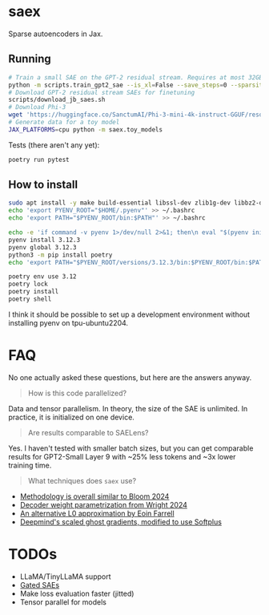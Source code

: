 # saex
Sparse autoencoders in Jax.

## Running
```bash
# Train a small SAE on the GPT-2 residual stream. Requires at most 32GB of RAM.
python -m scripts.train_gpt2_sae --is_xl=False --save_steps=0 --sparsity_coefficient=1e-4
# Download GPT-2 residual stream SAEs for finetuning
scripts/download_jb_saes.sh
# Download Phi-3
wget 'https://huggingface.co/SanctumAI/Phi-3-mini-4k-instruct-GGUF/resolve/main/phi-3-mini-4k-instruct.fp16.gguf?download=true' -O weights/phi-3-16.gguf
# Generate data for a toy model
JAX_PLATFORMS=cpu python -m saex.toy_models
```

Tests (there aren't any yet):
```bash
poetry run pytest
```

## How to install
```bash
sudo apt install -y make build-essential libssl-dev zlib1g-dev libbz2-dev libreadline-dev libsqlite3-dev wget curl llvm libncurses5-dev libncursesw5-dev xz-utils tk-dev libffi-dev liblzma-dev python-openssl git
echo 'export PYENV_ROOT="$HOME/.pyenv"' >> ~/.bashrc
echo 'export PATH="$PYENV_ROOT/bin:$PATH"' >> ~/.bashrc

echo -e 'if command -v pyenv 1>/dev/null 2>&1; then\n eval "$(pyenv init -)"\nfi' >> ~/.bashrc
pyenv install 3.12.3
pyenv global 3.12.3
python3 -m pip install poetry
echo 'export PATH="$PYENV_ROOT/versions/3.12.3/bin:$PYENV_ROOT/bin:$PATH"' >> ~/.bashrc

poetry env use 3.12
poetry lock
poetry install
poetry shell
```
I think it should be possible to set up a development environment without installing pyenv on tpu-ubuntu2204. 

# FAQ
No one actually asked these questions, but here are the answers anyway.

> How is this code parallelized?

Data and tensor parallelism. In theory, the size of the SAE is unlimited. In practice, it is initialized on one device.

> Are results comparable to SAELens?

Yes. I haven't tested with smaller batch sizes, but you can get comparable results for GPT2-Small Layer 9 with ~25% less tokens and ~3x lower training time.

> What techniques does `saex` use?

* [Methodology is overall similar to Bloom 2024](https://www.lesswrong.com/posts/f9EgfLSurAiqRJySD/open-source-sparse-autoencoders-for-all-residual-stream)
* [Decoder weight parametrization from Wright 2024](https://www.lesswrong.com/posts/3JuSjTZyMzaSeTxKk/addressing-feature-suppression-in-saes)
* [An alternative L0 approximation by Eoin Farrell](https://www.lesswrong.com/posts/cYA3ePxy8JQ8ajo8B/experiments-with-an-alternative-method-to-promote-sparsity)
* [Deepmind's scaled ghost gradients, modified to use Softplus](https://www.alignmentforum.org/posts/C5KAZQib3bzzpeyrg/progress-update-1-from-the-gdm-mech-interp-team-full-update)

# TODOs
* LLaMA/TinyLLaMA support
* [Gated SAEs](https://arxiv.org/abs/2404.16014)
* Make loss evaluation faster (jitted)
* Tensor parallel for models
